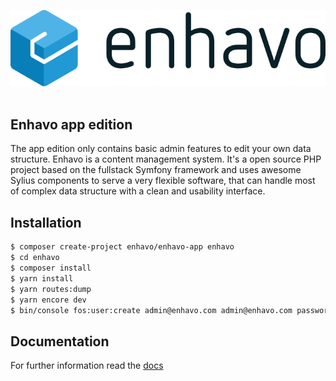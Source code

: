 ![alt text](assets/enhavo/images/enhavo.svg "enhavo")
<br/>
<br/>

Enhavo app edition
-------------------

The app edition only contains basic admin features to edit your own data structure.
Enhavo is a content management system. It's a open source PHP project based on the fullstack Symfony framework and uses awesome Sylius components
to serve a very flexible software, that can handle most of complex data structure with a clean and usability interface.

Installation
------------

```bash
$ composer create-project enhavo/enhavo-app enhavo
$ cd enhavo
$ composer install
$ yarn install
$ yarn routes:dump
$ yarn encore dev
$ bin/console fos:user:create admin@enhavo.com admin@enhavo.com password --super-admin
```

Documentation
-------------

For further information read the [docs](http://docs.enhavo.org)